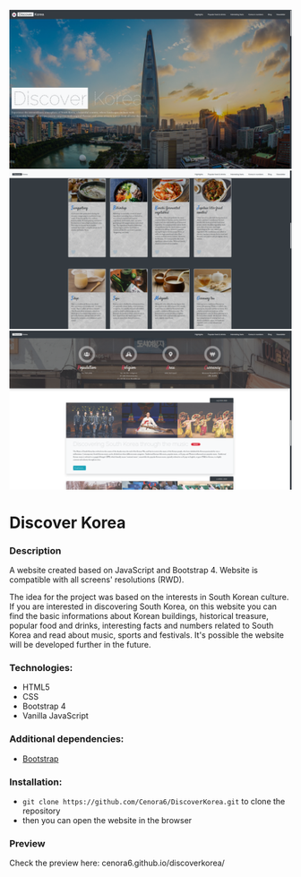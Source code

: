 ![](assets/preview/preview-1.png)
![](assets/preview/preview-2.png)
![](assets/preview/preview-3.png)

# Discover Korea

### Description
A website created based on JavaScript and Bootstrap 4. Website is compatible with all screens' resolutions (RWD). 

The idea for the project was based on the interests in South Korean culture. If you are interested in discovering South Korea, on this website you can find the basic informations about Korean buildings, historical treasure, popular food and drinks, interesting facts and numbers related to South Korea and read about music, sports and festivals. It's possible the website will be developed further in the future.
 
### Technologies:
- HTML5
- CSS
- Bootstrap 4
- Vanilla JavaScript

### Additional dependencies: 
- [Bootstrap](https://www.npmjs.com/package/bootstrap/)

### Installation:

-  ```git clone https://github.com/Cenora6/DiscoverKorea.git``` to clone the repository
- then you can open the website in the browser

### Preview
Check the preview here: cenora6.github.io/discoverkorea/
